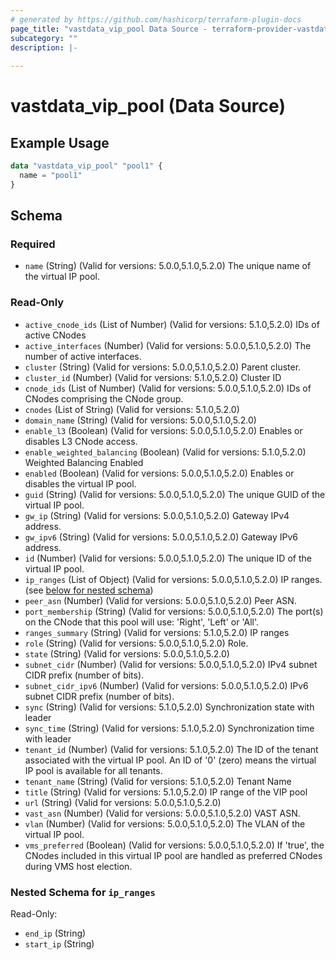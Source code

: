```yaml
---
# generated by https://github.com/hashicorp/terraform-plugin-docs
page_title: "vastdata_vip_pool Data Source - terraform-provider-vastdata"
subcategory: ""
description: |-
  
---
```


# vastdata_vip_pool (Data Source)



## Example Usage

```terraform
data "vastdata_vip_pool" "pool1" {
  name = "pool1"
}
```

<!-- schema generated by tfplugindocs -->
## Schema

### Required

- `name` (String) (Valid for versions: 5.0.0,5.1.0,5.2.0) The unique name of the virtual IP pool.

### Read-Only

- `active_cnode_ids` (List of Number) (Valid for versions: 5.1.0,5.2.0) IDs of active CNodes
- `active_interfaces` (Number) (Valid for versions: 5.0.0,5.1.0,5.2.0) The number of active interfaces.
- `cluster` (String) (Valid for versions: 5.0.0,5.1.0,5.2.0) Parent cluster.
- `cluster_id` (Number) (Valid for versions: 5.1.0,5.2.0) Cluster ID
- `cnode_ids` (List of Number) (Valid for versions: 5.0.0,5.1.0,5.2.0) IDs of CNodes comprising the CNode group.
- `cnodes` (List of String) (Valid for versions: 5.1.0,5.2.0)
- `domain_name` (String) (Valid for versions: 5.0.0,5.1.0,5.2.0)
- `enable_l3` (Boolean) (Valid for versions: 5.0.0,5.1.0,5.2.0) Enables or disables L3 CNode access.
- `enable_weighted_balancing` (Boolean) (Valid for versions: 5.1.0,5.2.0) Weighted Balancing Enabled
- `enabled` (Boolean) (Valid for versions: 5.0.0,5.1.0,5.2.0) Enables or disables the virtual IP pool.
- `guid` (String) (Valid for versions: 5.0.0,5.1.0,5.2.0) The unique GUID of the virtual IP pool.
- `gw_ip` (String) (Valid for versions: 5.0.0,5.1.0,5.2.0) Gateway IPv4 address.
- `gw_ipv6` (String) (Valid for versions: 5.0.0,5.1.0,5.2.0) Gateway IPv6 address.
- `id` (Number) (Valid for versions: 5.0.0,5.1.0,5.2.0) The unique ID of the virtual IP pool.
- `ip_ranges` (List of Object) (Valid for versions: 5.0.0,5.1.0,5.2.0) IP ranges. (see [below for nested schema](#nestedatt--ip_ranges))
- `peer_asn` (Number) (Valid for versions: 5.0.0,5.1.0,5.2.0) Peer ASN.
- `port_membership` (String) (Valid for versions: 5.0.0,5.1.0,5.2.0) The port(s) on the CNode that this pool will use: 'Right', 'Left' or 'All'.
- `ranges_summary` (String) (Valid for versions: 5.1.0,5.2.0) IP ranges
- `role` (String) (Valid for versions: 5.0.0,5.1.0,5.2.0) Role.
- `state` (String) (Valid for versions: 5.0.0,5.1.0,5.2.0)
- `subnet_cidr` (Number) (Valid for versions: 5.0.0,5.1.0,5.2.0) IPv4 subnet CIDR prefix (number of bits).
- `subnet_cidr_ipv6` (Number) (Valid for versions: 5.0.0,5.1.0,5.2.0) IPv6 subnet CIDR prefix (number of bits).
- `sync` (String) (Valid for versions: 5.1.0,5.2.0) Synchronization state with leader
- `sync_time` (String) (Valid for versions: 5.1.0,5.2.0) Synchronization time with leader
- `tenant_id` (Number) (Valid for versions: 5.1.0,5.2.0) The ID of the tenant associated with the virtual IP pool. An ID of '0' (zero) means the virtual IP pool is available for all tenants.
- `tenant_name` (String) (Valid for versions: 5.1.0,5.2.0) Tenant Name
- `title` (String) (Valid for versions: 5.1.0,5.2.0) IP range of the VIP pool
- `url` (String) (Valid for versions: 5.0.0,5.1.0,5.2.0)
- `vast_asn` (Number) (Valid for versions: 5.0.0,5.1.0,5.2.0) VAST ASN.
- `vlan` (Number) (Valid for versions: 5.0.0,5.1.0,5.2.0) The VLAN of the virtual IP pool.
- `vms_preferred` (Boolean) (Valid for versions: 5.0.0,5.1.0,5.2.0) If 'true', the CNodes included in this virtual IP pool are handled as preferred CNodes during VMS host election.

<a id="nestedatt--ip_ranges"></a>
### Nested Schema for `ip_ranges`

Read-Only:

- `end_ip` (String)
- `start_ip` (String)
